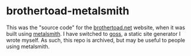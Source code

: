 # brothertoad-metalsmith

This was the "source code" for the [brothertoad.net](https://www.brothertoad.net) website,
when it was built using [metalsmith](https://metalsmith.io).  I have switched to
[goss](https://github.com/brothertoad/goss), a static site generator I wrote myself.
As such, this repo is archived, but may be useful to people using metalsmith.
